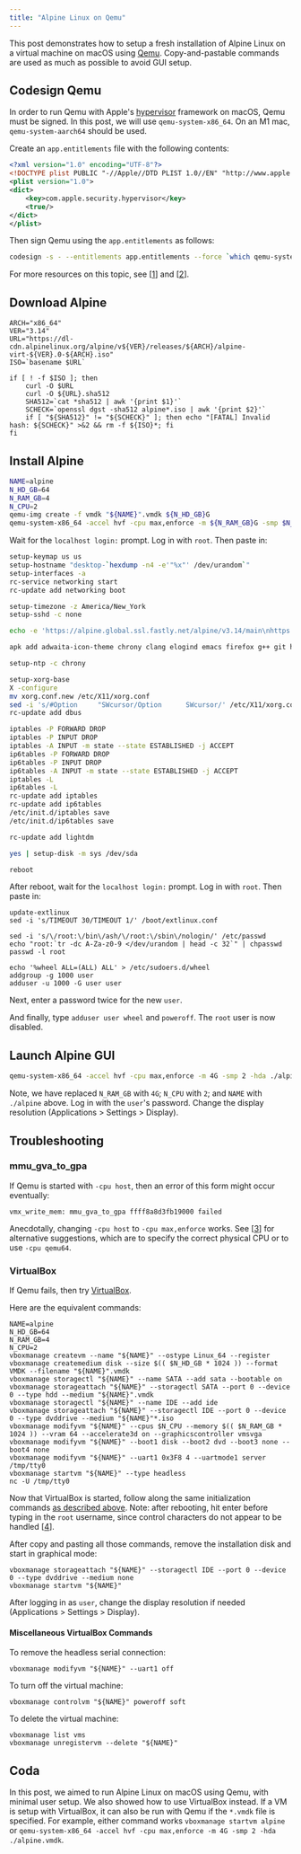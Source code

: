 ```yaml
---
title: "Alpine Linux on Qemu"
---
```


This post demonstrates how to setup a fresh installation of Alpine Linux on a virtual machine on macOS using [Qemu](https://www.qemu.org/download/). Copy-and-pastable commands are used as much as possible to avoid GUI setup.

## Codesign Qemu

In order to run Qemu with Apple's [hypervisor][0] framework on macOS, Qemu must be signed. In this post, we will use `qemu-system-x86_64`. On an M1 mac, `qemu-system-aarch64` should be used.

Create an `app.entitlements` file with the following contents:

```xml
<?xml version="1.0" encoding="UTF-8"?>
<!DOCTYPE plist PUBLIC "-//Apple//DTD PLIST 1.0//EN" "http://www.apple.com/DTDs/PropertyList-1.0.dtd">
<plist version="1.0">
<dict>
	<key>com.apple.security.hypervisor</key>
	<true/>
</dict>
</plist>
```

Then sign Qemu using the `app.entitlements` as follows:

```bash
codesign -s - --entitlements app.entitlements --force `which qemu-system-x86_64`
```

For more resources on this topic, see [[1]] and [[2]].

## Download Alpine

```
ARCH="x86_64"
VER="3.14"
URL="https://dl-cdn.alpinelinux.org/alpine/v${VER}/releases/${ARCH}/alpine-virt-${VER}.0-${ARCH}.iso"
ISO=`basename $URL`

if [ ! -f $ISO ]; then
    curl -O $URL
    curl -O ${URL}.sha512
    SHA512=`cat *sha512 | awk '{print $1}'`
    SCHECK=`openssl dgst -sha512 alpine*.iso | awk '{print $2}'`
    if [ "${SHA512}" != "${SCHECK}" ]; then echo "[FATAL] Invalid hash: ${SCHECK}" >&2 && rm -f ${ISO}*; fi
fi
```

## Install Alpine

```bash
NAME=alpine
N_HD_GB=64
N_RAM_GB=4
N_CPU=2
qemu-img create -f vmdk "${NAME}".vmdk ${N_HD_GB}G
qemu-system-x86_64 -accel hvf -cpu max,enforce -m ${N_RAM_GB}G -smp $N_CPU -hda $NAME.vmdk -cdrom $NAME*.iso -nographic
```

Wait for the `localhost login:` prompt. Log in with `root`. Then paste in:

```bash
setup-keymap us us
setup-hostname "desktop-`hexdump -n4 -e'"%x"' /dev/urandom`"
setup-interfaces -a
rc-service networking start
rc-update add networking boot

setup-timezone -z America/New_York
setup-sshd -c none

echo -e 'https://alpine.global.ssl.fastly.net/alpine/v3.14/main\nhttps://alpine.global.ssl.fastly.net/alpine/v3.14/community\n' > /etc/apk/repositories

apk add adwaita-icon-theme chrony clang elogind emacs firefox g++ git htop ip6tables iptables lightdm-gtk-greeter make polkit-elogind setxkbmap sudo tmux vim xdg-utils xfce4 xfce4-terminal xorg-server

setup-ntp -c chrony

setup-xorg-base
X -configure
mv xorg.conf.new /etc/X11/xorg.conf
sed -i 's/#Option     "SWcursor/Option      SWcursor/' /etc/X11/xorg.conf
rc-update add dbus

iptables -P FORWARD DROP
iptables -P INPUT DROP
iptables -A INPUT -m state --state ESTABLISHED -j ACCEPT
ip6tables -P FORWARD DROP
ip6tables -P INPUT DROP
ip6tables -A INPUT -m state --state ESTABLISHED -j ACCEPT
iptables -L
ip6tables -L
rc-update add iptables
rc-update add ip6tables
/etc/init.d/iptables save
/etc/init.d/ip6tables save

rc-update add lightdm

yes | setup-disk -m sys /dev/sda

reboot
```

After reboot, wait for the `localhost login:` prompt. Log in with `root`. Then paste in:

```boot
update-extlinux
sed -i 's/TIMEOUT 30/TIMEOUT 1/' /boot/extlinux.conf

sed -i 's/\/root:\/bin\/ash/\/root:\/sbin\/nologin/' /etc/passwd
echo "root:`tr -dc A-Za-z0-9 </dev/urandom | head -c 32`" | chpasswd
passwd -l root

echo '%wheel ALL=(ALL) ALL' > /etc/sudoers.d/wheel
addgroup -g 1000 user
adduser -u 1000 -G user user
```

Next, enter a password twice for the new `user`.

And finally, type `adduser user wheel` and `poweroff`. The `root` user is now disabled.

## Launch Alpine GUI

```bash
qemu-system-x86_64 -accel hvf -cpu max,enforce -m 4G -smp 2 -hda ./alpine.vmdk
```

Note, we have replaced `N_RAM_GB` with `4G`; `N_CPU` with `2`; and `NAME` with `./alpine` above. Log in with the `user`'s password. Change the display resolution (Applications > Settings > Display).

## Troubleshooting

### mmu_gva_to_gpa

If Qemu is started with `-cpu host`, then an error of this form might occur eventually:

```
vmx_write_mem: mmu_gva_to_gpa ffff8a8d3fb19000 failed
```

Anecdotally, changing `-cpu host` to `-cpu max,enforce` works. See [[3]] for alternative suggestions, which are to specify the correct physical CPU or to use `-cpu qemu64`.

### VirtualBox

If Qemu fails, then try [VirtualBox](https://www.virtualbox.org).

Here are the equivalent commands:

```
NAME=alpine
N_HD_GB=64
N_RAM_GB=4
N_CPU=2
vboxmanage createvm --name "${NAME}" --ostype Linux_64 --register
vboxmanage createmedium disk --size $(( $N_HD_GB * 1024 )) --format VMDK --filename "${NAME}".vmdk
vboxmanage storagectl "${NAME}" --name SATA --add sata --bootable on
vboxmanage storageattach "${NAME}" --storagectl SATA --port 0 --device 0 --type hdd --medium "${NAME}".vmdk
vboxmanage storagectl "${NAME}" --name IDE --add ide
vboxmanage storageattach "${NAME}" --storagectl IDE --port 0 --device 0 --type dvddrive --medium "${NAME}"*.iso
vboxmanage modifyvm "${NAME}" --cpus $N_CPU --memory $(( $N_RAM_GB * 1024 )) --vram 64 --accelerate3d on --graphicscontroller vmsvga
vboxmanage modifyvm "${NAME}" --boot1 disk --boot2 dvd --boot3 none --boot4 none
vboxmanage modifyvm "${NAME}" --uart1 0x3F8 4 --uartmode1 server /tmp/tty0
vboxmanage startvm "${NAME}" --type headless
nc -U /tmp/tty0
```

Now that VirtualBox is started, follow along the same initialization commands [as described above](#install-alpine). Note: after rebooting, hit enter before typing in the `root` username, since control characters do not appear to be handled [[4]].

After copy and pasting all those commands, remove the installation disk and start in graphical mode:

```
vboxmanage storageattach "${NAME}" --storagectl IDE --port 0 --device 0 --type dvddrive --medium none
vboxmanage startvm "${NAME}"
```

After logging in as `user`, change the display resolution if needed (Applications > Settings > Display).

#### Miscellaneous VirtualBox Commands

To remove the headless serial connection:

```
vboxmanage modifyvm "${NAME}" --uart1 off
```

To turn off the virtual machine:

```
vboxmanage controlvm "${NAME}" poweroff soft
```

To delete the virtual machine:

```
vboxmanage list vms
vboxmanage unregistervm --delete "${NAME}"
```

## Coda

In this post, we aimed to run Alpine Linux on macOS using Qemu, with minimal user setup. We also showed how to use VirtualBox instead. If a VM is setup with VirtualBox, it can also be run with Qemu if the `*.vmdk` file is specified. For example, either command works `vboxmanage startvm alpine` or `qemu-system-x86_64 -accel hvf -cpu max,enforce -m 4G -smp 2 -hda ./alpine.vmdk`.

[0]: https://developer.apple.com/documentation/hypervisor
[1]: https://stackoverflow.com/a/64993771
[2]: https://www.reddit.com/r/VFIO/comments/kdhgni/qemu_hvf_support_for_mac_os_x_bug_sur_hv_error
[3]: https://stackoverflow.com/a/63746318
[4]: https://bluesock.org/~willg/dev/ansi.html
[5]: https://docs.oracle.com/en/virtualization/virtualbox/6.0/admin/vrde.html
